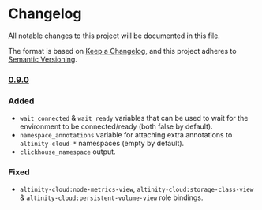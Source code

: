 # Changelog
All notable changes to this project will be documented in this file.

The format is based on [Keep a Changelog](https://keepachangelog.com/en/1.0.0/),
and this project adheres to [Semantic Versioning](https://semver.org/spec/v2.0.0.html).

### [0.9.0](https://github.com/Altinity/terraform-altinitycloud-connect/compare/v0.9.0...v0.6.0)

### Added
- `wait_connected` & `wait_ready` variables that can be used to wait for the 
environment to be connected/ready (both false by default).
- `namespace_annotations` variable for attaching extra annotations to 
`altinity-cloud-*` namespaces (empty by default).
- `clickhouse_namespace` output.

### Fixed
- `altinity-cloud:node-metrics-view`, `altinity-cloud:storage-class-view` & 
`altinity-cloud:persistent-volume-view` role bindings.

